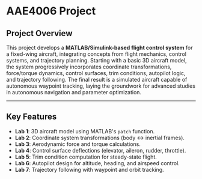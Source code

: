 # AAE4006 Project
## Project Overview  
This project develops a **MATLAB/Simulink-based flight control system** for a fixed-wing aircraft, integrating concepts from flight mechanics, control systems, and trajectory planning. Starting with a basic 3D aircraft model, the system progressively incorporates coordinate transformations, force/torque dynamics, control surfaces, trim conditions, autopilot logic, and trajectory following. The final result is a simulated aircraft capable of autonomous waypoint tracking, laying the groundwork for advanced studies in autonomous navigation and parameter optimization.

---

## Key Features  
- **Lab 1**: 3D aircraft model using MATLAB's `patch` function.  
- **Lab 2**: Coordinate system transformations (body ↔ inertial frames).  
- **Lab 3**: Aerodynamic force and torque calculations.  
- **Lab 4**: Control surface deflections (elevator, aileron, rudder, throttle).  
- **Lab 5**: Trim condition computation for steady-state flight.  
- **Lab 6**: Autopilot design for altitude, heading, and airspeed control.  
- **Lab 7**: Trajectory following with waypoint and orbit tracking.  
